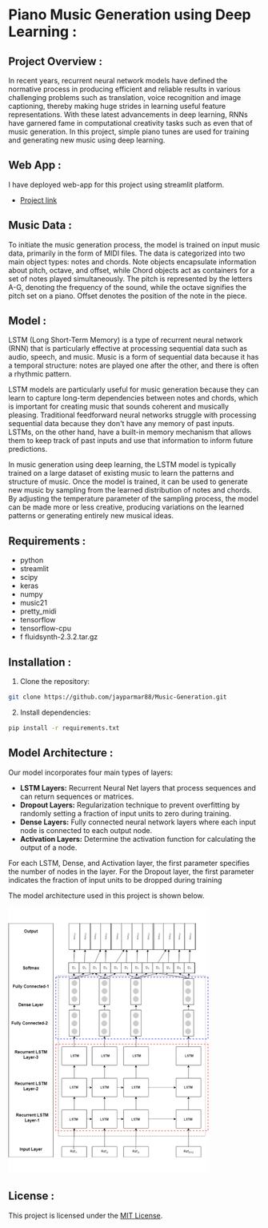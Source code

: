 # Piano Music Generation using Deep Learning :

## Project Overview :

In recent years, recurrent neural network models have defined the normative process in producing efficient and reliable results in various challenging problems such as translation, voice recognition and 
image captioning, thereby making huge strides in learning useful feature representations. With these latest advancements in deep learning, RNNs have garnered fame in computational creativity tasks such as 
even that of music generation. In this project, simple piano tunes are used for training and generating new music using deep learning.

## Web App :

I have deployed web-app for this project using streamlit platform.
- [Project link](https://piano-music-generation.streamlit.app/)

## Music Data :

To initiate the music generation process, the model is trained on input music data, primarily in the form of MIDI files. The data is categorized into two main object types: notes and chords. 
Note objects encapsulate information about pitch, octave, and offset, while Chord objects act as containers for a set of notes played simultaneously. The pitch is represented by the letters A-G, 
denoting the frequency of the sound, while the octave signifies the pitch set on a piano. Offset denotes the position of the note in the piece.

## Model :

LSTM (Long Short-Term Memory) is a type of recurrent neural network (RNN) that is particularly effective at processing sequential data such as audio, speech, and music. Music is a form of sequential data 
because it has a temporal structure: notes are played one after the other, and there is often a rhythmic pattern.

LSTM models are particularly useful for music generation because they can learn to capture long-term dependencies between notes and chords, which is important for creating music that sounds coherent and 
musically pleasing. Traditional feedforward neural networks struggle with processing sequential data because they don't have any memory of past inputs. LSTMs, on the other hand, have a built-in memory mechanism 
that allows them to keep track of past inputs and use that information to inform future predictions.

In music generation using deep learning, the LSTM model is typically trained on a large dataset of existing music to learn the patterns and structure of music. Once the model is trained, it can be used 
to generate new music by sampling from the learned distribution of notes and chords. By adjusting the temperature parameter of the sampling process, the model can be made more or less creative, 
producing variations on the learned patterns or generating entirely new musical ideas.

## Requirements :

- python
- streamlit
- scipy
- keras
- numpy
- music21
- pretty_midi
- tensorflow
- tensorflow-cpu
- f fluidsynth-2.3.2.tar.gz

## Installation :

1. Clone the repository:

```bash
git clone https://github.com/jayparmar88/Music-Generation.git
```

2. Install dependencies:

```bash
pip install -r requirements.txt
```

## Model Architecture :

Our model incorporates four main types of layers:

- **LSTM Layers:** Recurrent Neural Net layers that process sequences and can return sequences or matrices.
- **Dropout Layers:** Regularization technique to prevent overfitting by randomly setting a fraction of input units to zero during training.
- **Dense Layers:** Fully connected neural network layers where each input node is connected to each output node.
- **Activation Layers:** Determine the activation function for calculating the output of a node.

For each LSTM, Dense, and Activation layer, the first parameter specifies the number of nodes in the layer. For the Dropout layer, the first parameter indicates the fraction of input units to be dropped during training

The model architecture used in this project is shown below.

<img src="https://github.com/jayparmar88/Music-Generation/blob/main/img/Model_Architecture.png" alt="drawing" width="400"/>

## License :

This project is licensed under the [MIT License](LICENSE).
